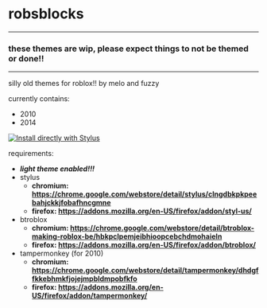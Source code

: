 # robsblocks
___
### **these themes are wip, please expect things to not be themed or done!!**
___
silly old themes for roblox!! by melo and fuzzy

currently contains:
- 2010
- 2014

[![Install directly with Stylus](https://img.shields.io/badge/Install%20directly%20with-Stylus-00adad.svg)](2014/2014.USER.CSS)

requirements:
- ***light theme enabled!!!***
- stylus
	- **chromium: https://chrome.google.com/webstore/detail/stylus/clngdbkpkpeebahjckkjfobafhncgmne**
	- **firefox: https://addons.mozilla.org/en-US/firefox/addon/styl-us/**
- btroblox
	- **chromium: https://chrome.google.com/webstore/detail/btroblox-making-roblox-be/hbkpclpemjeibhioopcebchdmohaieln**
	- **firefox: https://addons.mozilla.org/en-US/firefox/addon/btroblox/**
- tampermonkey (for 2010)
	- **chromium: https://chrome.google.com/webstore/detail/tampermonkey/dhdgffkkebhmkfjojejmpbldmpobfkfo**
	- **firefox: https://addons.mozilla.org/en-US/firefox/addon/tampermonkey/**
